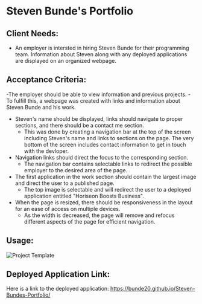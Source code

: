 # Steven Bunde's Portfolio

## Client Needs:
- An employer is intersted in hiring Steven Bunde for their programming team. Information about Steven along with any deployed applications are displayed on an organized webpage.

## Acceptance Criteria:
-The employer should be able to view information and previous projects.
    - To fulfill this, a webpage was created with links and information about Steven Bunde and his work.
- Steven's name should be displayed, links should navigate to proper sections, and there should be a contact me section.
    - This was done by creating a navigation bar at the top of the screen including Steven's name and links to sections on the page. The very bottom of the screen includes contact information to get in touch with the devloper.
- Navigation links should direct the focus to the corresponding section.
    - The navigation bar contains selectable links to redirect the possible employer to the desired area of the page.
- The first application in the work section should contain the largest image and direct the user to a published page.
    - The top image is selectable and will redirect the user to a deployed application entitled "Horiseon Boosts Business".
- When the page is resized, there should be responsiveness in the layout for an ease of access on multiple devices.
    - As the width is decreased, the page will remove and refocus different aspects of the page for efficient navigation.

## Usage:
![Project Template](https://github.com/Bunde20/Steven-Bundes-Portfolio/assets/135177057/8c1c5924-51bc-4cfa-ad72-a19b5c6d72a2)

## Deployed Application Link:
Here is a link to the deployed application: https://bunde20.github.io/Steven-Bundes-Portfolio/


